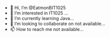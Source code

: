 - 👋 Hi, I’m @EatmonBIT1025
- 👀 I’m interested in IT1025 ...
- 🌱 I’m currently learning Java...
- 💞️ I’m looking to collaborate on not available...
- 📫 How to reach me not available...

<!---
EatmonBIT1025/EatmonBIT1025 is a ✨ special ✨ repository because its `README.md` (this file) appears on your GitHub profile.
You can click the Preview link to take a look at your changes.
--->
